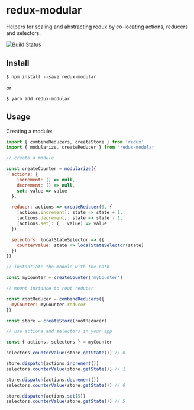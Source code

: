 # redux-modular

Helpers for scaling and abstracting redux by co-locating actions, reducers and selectors.

[![Build Status](https://travis-ci.org/thomasdashney/redux-modular.svg?branch=master)](https://travis-ci.org/thomasdashney/redux-modular)

## Install

```
$ npm install --save redux-modular
```

or

```
$ yarn add redux-modular
```

## Usage

Creating a module:

```js
import { combineReducers, createStore } from 'redux'
import { modularize, createReducer } from 'redux-modular'

// create a module

const createCounter = modularize({
  actions: {
    increment: () => null,
    decrement: () => null,
    set: value => value
  },

  reducer: actions => createReducer(0, {
    [actions.increment]: state => state + 1,
    [actions.decrement]: state => state - 1,
    [actions.set]: (_, value) => value
  }),

  selectors: localStateSelector => ({
    counterValue: state => localStateSelector(state)
  })
})

// instantiate the module with the path

const myCounter = createCounter('myCounter')

// mount instance to root reducer

const rootReducer = combineReducers({
  myCounter: myCounter.reducer
})

const store = createStore(rootReducer)

// use actions and selectors in your app

const { actions, selectors } = myCounter

selectors.counterValue(store.getState()) // 0

store.dispatch(actions.increment())
selectors.counterValue(store.getState()) // 1

store.dispatch(actions.decrement())
selectors.counterValue(store.getState()) // 0

store.dispatch(actions.set(5))
selectors.counterValue(store.getState()) // 5
```
